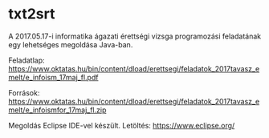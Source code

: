 # txt2srt

A 2017.05.17-i informatika ágazati érettségi vizsga programozási feladatának egy lehetséges megoldása Java-ban.

Feladatlap: https://www.oktatas.hu/bin/content/dload/erettsegi/feladatok_2017tavasz_emelt/e_infoism_17maj_fl.pdf

Források: https://www.oktatas.hu/bin/content/dload/erettsegi/feladatok_2017tavasz_emelt/e_infoismfor_17maj_fl.zip

Megoldás Eclipse IDE-vel készült. Letöltés: https://www.eclipse.org/
